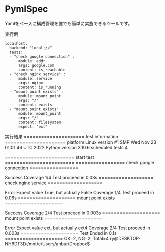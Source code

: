# PymlSpec
Yamlをベースに構成管理を誰でも簡単に実施できるツールです。

実行例
```
localhost:
  backend: "local://"
  tests:
  - "check google connection" :
      module: addr 
      args: google.com
      content: is_reachable
  - "check nginx service" :
      module: service
      args: nginx
      content: is_running
  - "mount point exists" :
      module: mount_point
      args: "/"
      content: exists
  - "mount point exists" :
      module: mount_point
      args: "/"
      content: filesystem
      expect: "ext"
 ```
   実行結果
=====================  test information  =====================
platform Linux version #1 SMP Wed Nov 23 01:01:46 UTC 2022
Python version 3.10.6
scheduled tests 4


========================  start test  ========================
=================  check google connection  =================


Success
Coverage 1/4
Test proceed in 0.03s
===================  check nginx service  ===================


Error
Expect value True, but actually False
Coverage 1/4
Test proceed in 0.06s
====================  mount point exists  ====================


Success
Coverage 2/4
Test proceed in 0.003s
====================  mount point exists  ====================


Error
Expect value ext, but actually ext4
Coverage 2/4
Test proceed in 0.003s
====================  Test Ended in 0.1s  ====================
                                           OK=2, NG=2, Total=4
ry@DESKTOP-NH6DT3D:/mnt/c/Users/anbur/Dropbox$
